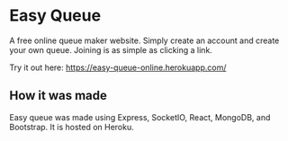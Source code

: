 # Easy Queue

A free online queue maker website. Simply create an account and create your own queue. Joining is as simple as clicking a link.

Try it out here: https://easy-queue-online.herokuapp.com/

## How it was made

Easy queue was made using Express, SocketIO, React, MongoDB, and Bootstrap. It is hosted on Heroku.
